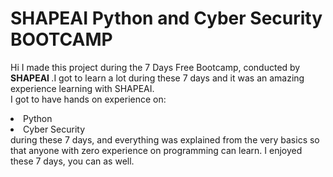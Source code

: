 # SHAPEAI Python and Cyber Security BOOTCAMP
Hi I made this project during the 7 Days Free Bootcamp, conducted by <b> SHAPEAI </b>.I got to learn a lot during these 7 days and it was an amazing experience learning with SHAPEAI.
<br>I got to have hands on experience on:
<li>Python
<li>Cyber Security
<br>during these 7 days, and everything was explained from the very basics so that anyone with zero experience on programming can learn.
I enjoyed these 7 days, you can as well.
